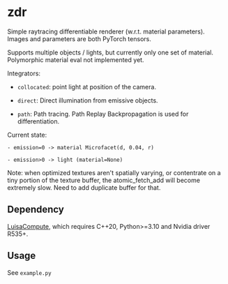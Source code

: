 # zdr

Simple raytracing differentiable renderer (w.r.t. material parameters). Images and parameters are both PyTorch tensors.

Supports multiple objects / lights, but currently only one set of material. Polymorphic material eval not implemented yet.

Integrators:

- `collocated`: point light at position of the camera.

- `direct`: Direct illumination from emissive objects.

- `path`: Path tracing. Path Replay Backpropagation is used for differentiation.

Current state:

    - emission=0 -> material Microfacet(d, 0.04, r)

    - emission>0 -> light (material=None)

Note: when optimized textures aren't spatially varying, or contentrate on a tiny portion of the texture buffer, the atomic_fetch_add will become extremely slow. Need to add duplicate buffer for that.


## Dependency

[LuisaCompute](https://github.com/LuisaGroup/LuisaCompute), which requires C++20, Python>=3.10 and Nvidia driver R535+.

## Usage

See `example.py`
